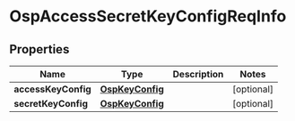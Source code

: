# OspAccessSecretKeyConfigReqInfo

## Properties
Name | Type | Description | Notes
------------ | ------------- | ------------- | -------------
**accessKeyConfig** | [**OspKeyConfig**](OspKeyConfig.md) |  |  [optional]
**secretKeyConfig** | [**OspKeyConfig**](OspKeyConfig.md) |  |  [optional]
